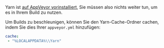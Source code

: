 Yarn ist [auf AppVeyor vorinstalliert](https://www.appveyor.com/updates/2016/11/01/), Sie müssen also nichts weiter tun, um es in Ihrem Build zu nutzen.

Um Builds zu beschleunigen, können Sie den Yarn-Cache-Ordner cachen, indem Sie dies Ihrer `appveyor.yml` hinzufügen:

```yml
cache:
 - "%LOCALAPPDATA%\\Yarn"
```